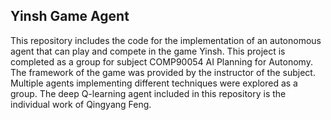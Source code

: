## Yinsh Game Agent
This repository includes the code for the implementation of an autonomous agent that can play and compete in the game Yinsh.
This project is completed as a group for subject COMP90054 AI Planning for Autonomy.
The framework of the game was provided by the instructor of the subject. Multiple agents implementing different techniques were explored as a group.
The deep Q-learning agent included in this repository is the individual work of Qingyang Feng.
